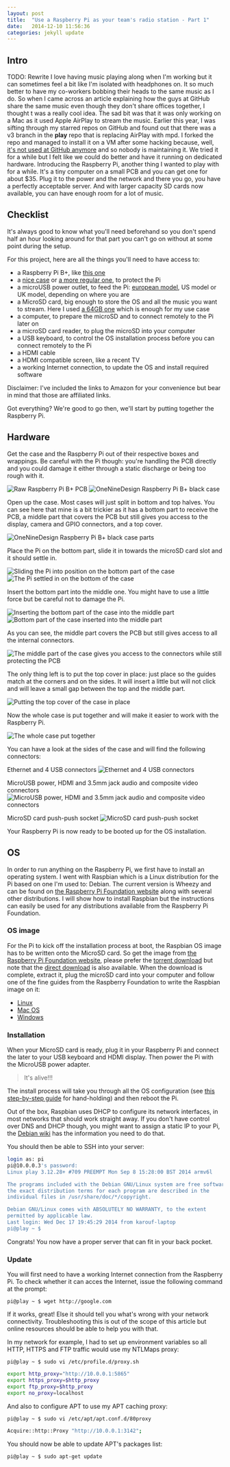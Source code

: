 ```yaml
---
layout: post
title:  "Use a Raspberry Pi as your team's radio station - Part 1"
date:   2014-12-10 11:56:36
categories: jekyll update
---
```


## Intro

TODO: Rewrite
I love having music playing along when I'm working but it can sometimes feel a bit like I'm isolated with headphones on. It so much better to have my co-workers bobbing their heads to the same music as I do. So when I came across an article explaining how the guys at GitHub share the same music even though they don't share offices together, I thought t was a really cool idea. The sad bit was that it was only working on a Mac as it used Apple AirPlay to stream the music.
Earlier this year, I was sifting through my starred repos on GitHub and found out that there was a v3 branch in the **play** repo that is replacing AirPlay with mpd. I forked the repo and managed to install it on a VM after some hacking because, well, [it's not used at GitHub anymore]() and so nobody is maintaining it.
We tried it for a while but I felt like we could do better and have it running on dedicated hardware. Introducing the Raspberry Pi, another thing I wanted to play with for a while.
It's a tiny computer on a small PCB and you can get one for about $35. Plug it to the power and the network and there you go, you have a perfectly acceptable server. And with larger capacity SD cards now available, you can have enough room for a lot of music.


## Checklist

It's always good to know what you'll need beforehand so you don't spend half an hour looking around for that part you can't go on without at some point during the setup.

For this project, here are all the things you'll need to have access to:

* a Raspberry Pi B+, like [this one](http://www.amazon.com/dp/B00LPESRUK/?tag=renaumarti-20)
* a [nice case](http://www.amazon.com/dp/B00M8ZEHIQ/?tag=renaumarti-20) or [a more regular one](http://www.amazon.com/dp/B00LU4QIO2/?tag=renaumarti-20), to protect the Pi
* a microUSB power outlet, to feed the Pi: [european model](http://www.amazon.com/dp/B00EZLBJ32/?tag=renaumarti-20), US model or UK model, depending on where you are
* a MicroSD card, big enough to store the OS and all the music you want to stream. Here I used [a 64GB one](http://www.amazon.com/dp/B00CHHTOII/?tag=renaumarti-20) which is enough for my use case
* a computer, to prepare the microSD and to connect remotely to the Pi later on
* a microSD card reader, to plug the microSD into your computer
* a USB keyboard, to control the OS installation process before you can connect remotely to the Pi
* a HDMI cable
* a HDMI compatible screen, like a recent TV
* a working Internet connection, to update the OS and install required software

Disclaimer: I've included the links to Amazon for your convenience but bear in mind that those are affiliated links.

Got everything? We're good to go then, we'll start by putting together the Raspberry Pi.


## Hardware

Get the case and the Raspberry Pi out of their respective boxes and wrappings.
Be careful with the Pi though: you're handling the PCB directly and you could damage it either through a static discharge or being too rough with it.

![Raw Raspberry Pi B+ PCB](/images/raw-raspberry-pi-pcb.png)
![OneNineDesign Raspberry Pi B+ black case](/images/oneninedesign-raspberry-pi-bplus-black-case.png)

Open up the case. Most cases will just split in bottom and top halves.
You can see here that mine is a bit trickier as it has a bottom part to receive the PCB, a middle part that covers the PCB but still gives you access to the display, camera and GPIO connectors, and a top cover.

![OneNineDesign Raspberry Pi B+ black case parts](/images/oneninedesign-raspberry-pi-bplus-black-case-parts.png)

Place the Pi on the bottom part, slide it in towards the microSD card slot and it should settle in.

![Sliding the Pi into position on the bottom part of the case](/images/sliding-the-pi-into-position-on-the-bottom-of-the-case.png)
![The Pi settled in on the bottom of the case](/images/the-pi-settled-in-on-the-bottom-of-the-case.png)

Insert the bottom part into the middle one. You might have to use a little force but be careful not to damage the Pi.

![Inserting the bottom part of the case into the middle part](/images/inserting-the-bottom-part-of-the-case-into-the-middle-part.png)
![Bottom part of the case inserted into the middle part](/images/bottom-part-of-the-case-inserted-into-the-middle-part.png)

As you can see, the middle part covers the PCB but still gives access to all the internal connectors.

![The middle part of the case gives you access to the connectors while still protecting the PCB](/images/middle-part-of-the-case-from-above.png)

The only thing left is to put the top cover in place: just place so the guides match at the corners and on the sides. It will insert a little but will not click and will leave a small gap between the top and the middle part.

![Putting the top cover of the case in place](/images/putting-the-top-cover-of-the-case-in-place.png)

Now the whole case is put together and will make it easier to work with the Raspberry Pi.

![The whole case put together](/images/.png)

You can have a look at the sides of the case and will find the following connectors:

Ethernet and 4 USB connectors
![Ethernet and 4 USB connectors](/images/rapsberry-pi-ethernet-and-usb-connectors.png)

MicroUSB power, HDMI and 3.5mm jack audio and composite video connectors
![MicroUSB power, HDMI and 3.5mm jack audio and composite video connectors](/images/rapsberry-pi-microusb-power-hdmi-and-jack-audio-and-composite-video-connectors.png)

MicroSD card push-push socket
![MicroSD card push-push socket](/images/rapsberry-pi-microsd-card-push-push-socket.png)

Your Raspberry Pi is now ready to be booted up for the OS installation.


## OS

In order to run anything on the Raspberry Pi, we first have to install an operating system.
I went with Raspbian which is a Linux distribution for the Pi based on one I'm used to: Debian. The current version is Wheezy and can be found on [the Raspberry Pi Foundation website](http://www.raspberrypi.org/downloads/) along with several other distributions.
I will show how to install Raspbian but the instructions can easily be used for any distributions available from the Raspberry Pi Foundation.


### OS image

For the Pi to kick off the installation process at boot, the Raspbian OS image has to be written onto the MicroSD card.
So get the image from [the Raspberry Pi Foundation website](http://www.raspberrypi.org/downloads/), please prefer the [torrent download](http://downloads.raspberrypi.org/raspbian_latest.torrent) but note that the [direct download](http://downloads.raspberrypi.org/raspbian_latest) is also available.
When the download is complete, extract it, plug the microSD card into your computer and follow one of the fine guides from the Raspberry Foundation to write the Raspbian image on it:

* [Linux](http://www.raspberrypi.org/documentation/installation/installing-images/linux.md)
* [Mac OS](http://www.raspberrypi.org/documentation/installation/installing-images/mac.md)
* [Windows](http://www.raspberrypi.org/documentation/installation/installing-images/windows.md)


### Installation

When your MicroSD card is ready, plug it in your Raspberry Pi and connect the later to your USB keyboard and HDMI display. Then power the Pi with the MicroUSB power adapter.

> It's alive!!!

The install process will take you through all the OS configuration (see [this step-by-step guide](http://www.raspbian.org/RaspbianInstaller) for hand-holding) and then reboot the Pi.

Out of the box, Raspbian uses DHCP to configure its network interfaces, in most networks that should work straight away. If you don't have control over DNS and DHCP though, you might want to assign a static IP to your Pi, the [Debian wiki](https://wiki.debian.org/NetworkConfiguration#Configuring_the_interface_manually) has the information you need to do that.

You should then be able to SSH into your server:

```bash
login as: pi
pi@10.0.0.3's password:
Linux play 3.12.28+ #709 PREEMPT Mon Sep 8 15:28:00 BST 2014 armv6l

The programs included with the Debian GNU/Linux system are free software;
the exact distribution terms for each program are described in the
individual files in /usr/share/doc/*/copyright.

Debian GNU/Linux comes with ABSOLUTELY NO WARRANTY, to the extent
permitted by applicable law.
Last login: Wed Dec 17 19:45:29 2014 from karouf-laptop
pi@play ~ $
```

Congrats! You now have a proper server that can fit in your back pocket.


### Update

You will first need to have a working Internet connection from the Raspberry Pi.
To check whether it can acces the Internet, issue the following command at the prompt:

`pi@play ~ $ wget http://google.com`

If it works, great! Else it should tell you what's wrong with your network connectivity. Troubleshooting this is out of the scope of this article but online resources should be able to help you with that.

In my network for example, I had to set up environment variables so all HTTP, HTTPS and FTP traffic would use my NTLMaps proxy:

`pi@play ~ $ sudo vi /etc/profile.d/proxy.sh`

```bash
export http_proxy="http://10.0.0.1:5865"
export https_proxy=$http_proxy
export ftp_proxy=$http_proxy
export no_proxy=localhost
```

And also to configure APT to use my APT caching proxy:

`pi@play ~ $ sudo vi /etc/apt/apt.conf.d/80proxy`

```bash
Acquire::http::Proxy "http://10.0.0.1:3142";
```

You should now be able to update APT's packages list:

`pi@play ~ $ sudo apt-get update`
